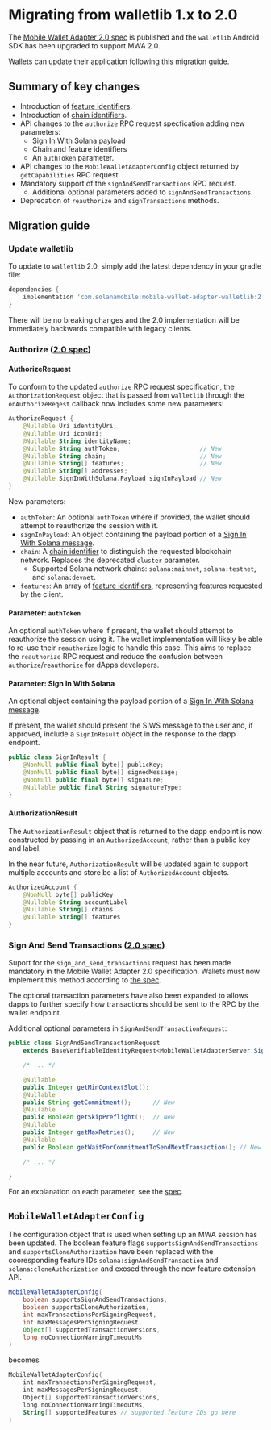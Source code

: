 # Migrating from walletlib 1.x to 2.0

The [Mobile Wallet Adapter 2.0 spec](https://solana-mobile.github.io/mobile-wallet-adapter/spec/spec.html) is published and the `walletlib` Android SDK
has been upgraded to support MWA 2.0.

Wallets can update their application following this migration guide.

## Summary of key changes

- Introduction of [feature identifiers](https://solana-mobile.github.io/mobile-wallet-adapter/spec/spec.html#feature-identifiers).
- Introduction of [chain identifiers](https://solana-mobile.github.io/mobile-wallet-adapter/spec/spec.html#chain-identifiers).
- API changes to the `authorize` RPC request specfication adding new parameters:
  - Sign In With Solana payload
  - Chain and feature identifiers
  - An `authToken` parameter.
- API changes to the `MobileWalletAdapterConfig` object returned by `getCapabilities` RPC request.
- Mandatory support of the `signAndSendTransactions` RPC request.
  - Additional optional parameters added to `signAndSendTransactions`.
- Deprecation of `reauthorize` and `signTransactions` methods.

## Migration guide

### Update walletlib

To update to `walletlib` 2.0, simply add the latest dependency in your gradle file:

```groovy
dependencies {
    implementation 'com.solanamobile:mobile-wallet-adapter-walletlib:2.0.0-alpha5'
}
```

There will be no breaking changes and the 2.0 implementation will be immediately backwards compatible with legacy clients.

### Authorize ([2.0 spec](https://solana-mobile.github.io/mobile-wallet-adapter/spec/spec.html#authorize))

#### AuthorizeRequest

To conform to the updated `authorize` RPC request specification, the `AuthorizationRequest` object that is passed from `walletlib` through the `onAuthorizeReqest` callback now includes some new parameters:

```kotlin
AuthorizeRequest {
    @Nullable Uri identityUri;
    @Nullable Uri iconUri;
    @Nullable String identityName;
    @Nullable String authToken;                      // New
    @Nullable String chain;                          // New
    @Nullable String[] features;                     // New
    @Nullable String[] addresses;
    @Nullable SignInWithSolana.Payload signInPayload // New
}
```

New parameters:

- `authToken`: An optional `authToken` where if provided, the wallet should attempt to reauthorize the session with it.
- `signInPayload`: An object containing the payload portion of a [Sign In With Solana message](https://siws.web3auth.io/spec).
- `chain`: A [chain identifier](https://solana-mobile.github.io/mobile-wallet-adapter/spec/spec.html#chain-identifiers) to distinguish the requested blockchain network. Replaces the deprecated `cluster` parameter.
  - Supported Solana network chains: `solana:mainnet`, `solana:testnet`, and `solana:devnet`.
- `features`: An array of [feature identifiers](https://solana-mobile.github.io/mobile-wallet-adapter/spec/spec.html#feature-identifiers), representing features requested by the client.

#### Parameter: `authToken`

An optional `authToken` where if present, the wallet should attempt to reauthorize the session using it. The wallet implementation will likely be able to re-use their `reauthorize` logic
to handle this case. This aims to replace the `reauthorize` RPC request and reduce the confusion between `authorize`/`reauthorize` for dApps developers.

#### Parameter: Sign In With Solana

An optional object containing the payload portion of a [Sign In With Solana message](https://siws.web3auth.io/spec).

If present, the wallet should present the SIWS message to the user and, if approved, include a `SignInResult` object in the response to the dapp endpoint.

```kotlin
public class SignInResult {
    @NonNull public final byte[] publicKey;
    @NonNull public final byte[] signedMessage;
    @NonNull public final byte[] signature;
    @Nullable public final String signatureType;
}
```

#### AuthorizationResult

The `AuthorizationResult` object that is returned to the dapp endpoint is now constructed by passing in an `AuthorizedAccount`, rather than a public key and label.

In the near future, `AuthorizationResult` will be updated again to support multiple accounts and store be a list of `AuthorizedAccount` objects.

```kotlin
AuthorizedAccount {
    @NonNull byte[] publicKey
    @Nullable String accountLabel
    @Nullable String[] chains
    @Nullable String[] features
}
```

### Sign And Send Transactions ([2.0 spec](https://solana-mobile.github.io/mobile-wallet-adapter/spec/spec.html#sign_and_send_transactions))

Suport for the `sign_and_send_transactions` request has been made mandatory in the Mobile Wallet Adapter 2.0 specification. Wallets must now implement this method according to [the spec](https://solana-mobile.github.io/mobile-wallet-adapter/spec/spec.html#sign_and_send_transactions).

The optional transaction parameters have also been expanded to allows dapps to further specify how transactions should be sent to the RPC by the wallet endpoint.

Additional optional parameters in `SignAndSendTransactionRequest`:

```java
public class SignAndSendTransactionRequest
    extends BaseVerifiableIdentityRequest<MobileWalletAdapterServer.SignAndSendTransactionsRequest> {

    /* ... */

    @Nullable
    public Integer getMinContextSlot();
    @Nullable
    public String getCommitment();      // New
    @Nullable
    public Boolean getSkipPreflight();  // New
    @Nullable
    public Integer getMaxRetries();     // New
    @Nullable
    public Boolean getWaitForCommitmentToSendNextTransaction(); // New

    /* ... */

}
```

For an explanation on each parameter, see the [spec](https://solana-mobile.github.io/mobile-wallet-adapter/spec/spec.html#method-3).

## `MobileWalletAdapterConfig`

The configuration object that is used when setting up an MWA session has been updated. The boolean feature flags `supportsSignAndSendTransactions` and `supportsCloneAuthorization` have been replaced with the cooresponding feature IDs `solana:signAndSendTransaction` and `solana:cloneAuthorization` and exosed through the new feature extension API.

```java
MobileWalletAdapterConfig(
    boolean supportsSignAndSendTransactions,
    boolean supportsCloneAuthorization,
    int maxTransactionsPerSigningRequest,
    int maxMessagesPerSigningRequest,
    Object[] supportedTransactionVersions,
    long noConnectionWarningTimeoutMs
)
```

becomes

```kotlin
MobileWalletAdapterConfig(
    int maxTransactionsPerSigningRequest,
    int maxMessagesPerSigningRequest,
    Object[] supportedTransactionVersions,
    long noConnectionWarningTimeoutMs,
    String[] supportedFeatures // supported feature IDs go here
)
```
